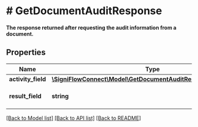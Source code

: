 # # GetDocumentAuditResponse

#### The response returned after requesting the audit information from a document.

## Properties

Name | Type | Description | Notes
------------ | ------------- | ------------- | -------------
**activity_field** | [**\SigniFlowConnect\Model\GetDocumentAuditResponseActivityField[]**](GetDocumentAuditResponseActivityField.md) |  |
**result_field** | **string** | Displays the result of the call. |

[[Back to Model list]](../../README.md#models) [[Back to API list]](../../README.md#endpoints) [[Back to README]](../../README.md)
